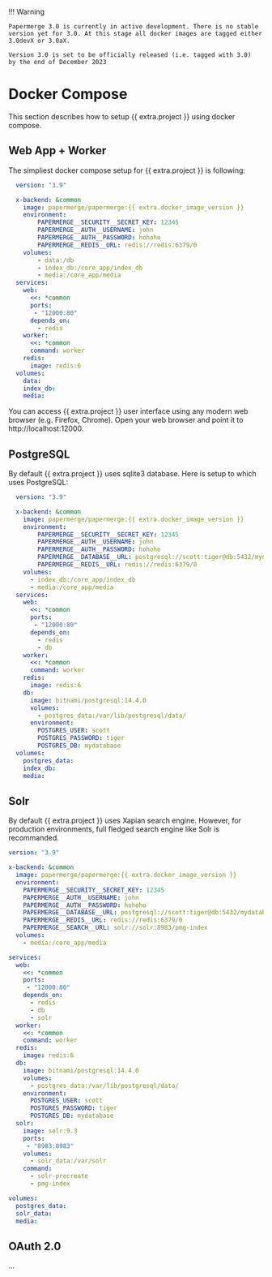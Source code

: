 !!! Warning

    Papermerge 3.0 is currently in active development. There is no stable
    version yet for 3.0. At this stage all docker images are tagged either
    3.0devX or 3.0aX.

    Version 3.0 is set to be officially released (i.e. tagged with 3.0)
    by the end of December 2023


# Docker Compose

This section describes how to setup {{ extra.project }} using docker compose.


## Web App + Worker

The simpliest docker compose setup for {{ extra.project }} is following:

```yaml
  version: "3.9"

  x-backend: &common
    image: papermerge/papermerge:{{ extra.docker_image_version }}
    environment:
        PAPERMERGE__SECURITY__SECRET_KEY: 12345
        PAPERMERGE__AUTH__USERNAME: john
        PAPERMERGE__AUTH__PASSWORD: hohoho
        PAPERMERGE__REDIS__URL: redis://redis:6379/0
    volumes:
        - data:/db
        - index_db:/core_app/index_db
        - media:/core_app/media
  services:
    web:
      <<: *common
      ports:
       - "12000:80"
      depends_on:
        - redis
    worker:
      <<: *common
      command: worker
    redis:
      image: redis:6
  volumes:
    data:
    index_db:
    media:
```

You can access {{ extra.project }} user interface using any modern web browser (e.g. Firefox, Chrome).
Open your web browser and point it to http://localhost:12000.


## PostgreSQL

By default {{ extra.project }} uses sqlite3 database. Here is setup to which
uses PostgreSQL:

```yaml
  version: "3.9"

  x-backend: &common
    image: papermerge/papermerge:{{ extra.docker_image_version }}
    environment:
        PAPERMERGE__SECURITY__SECRET_KEY: 12345
        PAPERMERGE__AUTH__USERNAME: john
        PAPERMERGE__AUTH__PASSWORD: hohoho
        PAPERMERGE__DATABASE__URL: postgresql://scott:tiger@db:5432/mydatabase
        PAPERMERGE__REDIS__URL: redis://redis:6379/0
    volumes:
      - index_db:/core_app/index_db
      - media:/core_app/media
  services:
    web:
      <<: *common
      ports:
       - "12000:80"
      depends_on:
        - redis
        - db
    worker:
      <<: *common
      command: worker
    redis:
      image: redis:6
    db:
      image: bitnami/postgresql:14.4.0
      volumes:
        - postgres_data:/var/lib/postgresql/data/
      environment:
        POSTGRES_USER: scott
        POSTGRES_PASSWORD: tiger
        POSTGRES_DB: mydatabase
  volumes:
    postgres_data:
    index_db:
    media:
```


## Solr

By default {{ extra.project }} uses Xapian search engine. However, for
production environments, full fledged search engine like Solr is recommanded.

```yaml
version: "3.9"

x-backend: &common
  image: papermerge/papermerge:{{ extra.docker_image_version }}
  environment:
    PAPERMERGE__SECURITY__SECRET_KEY: 12345
    PAPERMERGE__AUTH__USERNAME: john
    PAPERMERGE__AUTH__PASSWORD: hohoho
    PAPERMERGE__DATABASE__URL: postgresql://scott:tiger@db:5432/mydatabase
    PAPERMERGE__REDIS__URL: redis://redis:6379/0
    PAPERMERGE__SEARCH__URL: solr://solr:8983/pmg-index
  volumes:
    - media:/core_app/media

services:
  web:
    <<: *common
    ports:
     - "12000:80"
    depends_on:
      - redis
      - db
      - solr
  worker:
    <<: *common
    command: worker
  redis:
    image: redis:6
  db:
    image: bitnami/postgresql:14.4.0
    volumes:
      - postgres_data:/var/lib/postgresql/data/
    environment:
      POSTGRES_USER: scott
      POSTGRES_PASSWORD: tiger
      POSTGRES_DB: mydatabase
  solr:
    image: solr:9.3
    ports:
     - "8983:8983"
    volumes:
      - solr_data:/var/solr
    command:
      - solr-precreate
      - pmg-index

volumes:
  postgres_data:
  solr_data:
  media:
```

## OAuth 2.0

...
